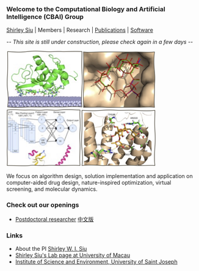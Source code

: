 ### Welcome to the Computational Biology and Artificial Intelligence (CBAI) Group
[Shirley Siu](https://cbbio.online/shirleysiu.html) | Members | Research | [Publications](publications.md) | [Software](https://app.cbbio.online)

*-- This site is still under construction, please check again in a few days --*

<img src="images/adsorb.jpg" width="200"><img src="images/dock.jpg" width="190"><img src="images/ml.jpg" width="195"><img src="images/vs.jpg" width="196">

We focus on algorithm design, solution implementation and application on computer-aided drug design, nature-inspired optimization, virtual screening, and molecular dynamics.


### Check out our openings
- [Postdoctoral researcher](vacancy.md) [中文版](vacancy_cn.md)

### Links
- About the PI [Shirley W. I. Siu](https://cbbio.online/shirleysiu.html)
- [Shirley Siu's Lab page at University of Macau](https://cbbio.online)
- [Institute of Science and Environment, University of Saint Joseph](http://ise.usj.edu.mo/)

